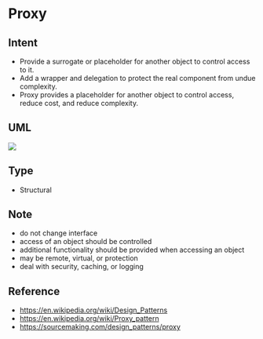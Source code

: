 # Proxy

## Intent
- Provide a surrogate or placeholder for another object to control
  access to it.
- Add a wrapper and delegation to protect the real component from undue
  complexity.
- Proxy provides a placeholder for another object to control access,
  reduce cost, and reduce complexity.

## UML
<img src="http://yuml.me/diagram/plain/class/[ISubject|+operation()],[ISubject]<-.-[Proxy|-realObject],[ISubject]<-.-[RealObject],[Proxy]+->[RealObject]">
<!--
[ISubject|+operation()],
[ISubject]<-.-[Proxy|-realObject],
[ISubject]<-.-[RealObject],
[Proxy]+->[RealObject],
-->

## Type
- Structural

## Note
- do not change interface
- access of an object should be controlled
- additional functionality should be provided when accessing an object
- may be remote, virtual, or protection
- deal with security, caching, or logging

## Reference
- https://en.wikipedia.org/wiki/Design_Patterns
- https://en.wikipedia.org/wiki/Proxy_pattern
- https://sourcemaking.com/design_patterns/proxy
